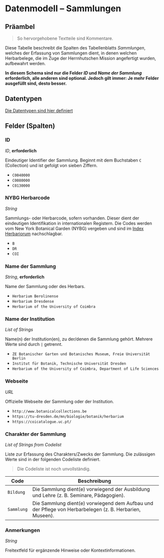 # Datenmodell – Sammlungen

## Präambel

> So hervorgehobene Textteile sind Kommentare.

Diese Tabelle beschreibt die Spalten des Tabellenblatts _Sammlungen_, welches der Erfassung von Sammlungen dient, in denen welchen Herbarbelege, die im Zuge der Herrnhutschen Mission angefertigt wurden, aufbewahrt werden. 

__In diesem Schema sind nur die Felder *ID* und *Name der Sammlung* erforderlich, alle anderen sind optional. Jedoch gilt immer: Je mehr Felder ausgefüllt sind, desto besser.__

## Datentypen

[Die Datentypen sind hier definiert](./datentypen.md)

## Felder (Spalten)

### ID

*ID*, **erforderlich**

Eindeutiger Identifier der Sammlung. Beginnt mit dem Buchstaben `C` (Collection) und ist gefolgt von sieben Ziffern.

- `C0040000`
- `C0080000`
- `C0130000`

### NYBG Herbarcode

*String*

Sammlungs- oder Herbarcode, sofern vorhanden. Dieser dient der eindeutigen Identifikation in internationalen Registern.
Die Codes werden vom New York Botanical Garden (NYBG) vergeben und sind im [Index Herbariorum](https://sweetgum.nybg.org/science/ih/) nachschlagbar.

- `B`
- `DR`
- `COI`

### Name der Sammlung

*String*, **erforderlich**

Name der Sammlung oder des Herbars.

- `Herbarium Berolinense`
- `Herbarium Dresdense`
- `Herbarium of the University of Coimbra`

### Name der Institution

*List of Strings*

Name(n) der Institution(en), zu der/denen die Sammlung gehört. Mehrere Werte sind durch `|` getrennt.

- `ZE Botanischer Garten und Botanisches Museum, Freie Universität Berlin`
- `Institut für Botanik, Technische Universität Dresden`
- `Herbarium of the University of Coimbra, Department of Life Sciences`

### Webseite

*URL*

Offizielle Webseite der Sammlung oder der Institution.

- `http://www.botanicalcollections.be`
- `https://tu-dresden.de/mn/biologie/botanik/herbarium`
- `https://coicatalogue.uc.pt/`

### Charakter der Sammlung

*List of Strings from Codelist*

Liste zur Erfassung des Charakters/Zwecks der Sammlung. Die zulässigen Werte sind in der folgenden Codeliste definiert. 

> Die Codeliste ist noch unvollständig.

| Code        | Beschreibung                                                                                            |
| ----------- | ------------------------------------------------------------------------------------------------------- |
| `Bildung`   | Die Sammlung dient(e) vorwiegend der Ausbildung und Lehre (z. B. Seminare, Pädagogien).              |
| `Sammlung`  | Die Sammlung dient(e) vorwiegend dem Aufbau und der Pflege von Herbarbelegen (z. B. Herbarien, Museen). |

### Anmerkungen

*String*

Freitextfeld für ergänzende Hinweise oder Kontextinformationen.



